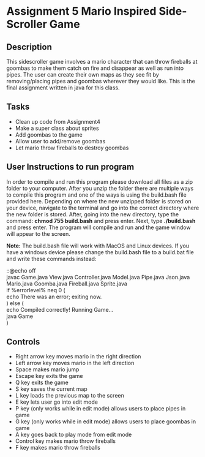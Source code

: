 # Assignment 5 Mario Inspired Side-Scroller Game

## Description
This sidescroller game involves a mario character that can throw fireballs at goombas to make them catch on fire and disappear as well as run into pipes. The user can create their own maps as they see fit by removing/placing pipes and goombas wherever they would like. This is the final assignment written in java for this class.

## Tasks
- Clean up code from Assignment4 
- Make a super class about sprites
- Add goombas to the game 
- Allow user to add/remove goombas 
- Let mario throw fireballs to destroy goombas

## User Instructions to run program
In order to compile and run this program please download all files as a zip folder to your computer. After you unzip the folder there are multiple ways to compile this program and one of the ways is using the build.bash file provided here. Depending on where the new unzipped folder is stored on your device, navigate to the terminal and go into the correct directory where the new folder is stored. After, going into the new directory, type the command: **chmod 755 build.bash** and press enter. Next, type **./build.bash** and press enter. The program will compile and run and the game window will appear to the screen.

**Note:** The build.bash file will work with MacOS and Linux devices. If you have a windows device please change the build.bash file to a build.bat file and write these commands instead:

::@echo off <br />
javac Game.java View.java Controller.java Model.java Pipe.java Json.java Mario.java Goomba.java Fireball.java Sprite.java <br />
if %errorlevel% neq 0 ( <br />
	echo There was an error; exiting now. <br />
) else ( <br />
	echo Compiled correctly!  Running Game... <br />
	java Game <br />
) <br />

## Controls 
- Right arrow key moves mario in the right direction
- Left arrow key moves mario in the left direction
- Space makes mario jump
- Escape key exits the game
- Q key exits the game
- S key saves the current map
- L key loads the previous map to the screen
- E key lets user go into edit mode
- P key (only works while in edit mode) allows users to place pipes in game
- G key (only works while in edit mode) allows users to place goombas in game
- A key goes back to play mode from edit mode 
- Control key makes mario throw fireballs
- F key makes mario throw fireballs




